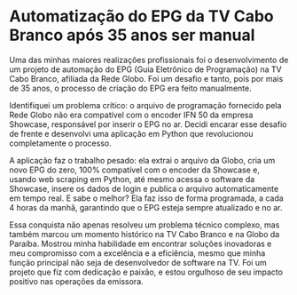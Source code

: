 # Automatização do EPG da TV Cabo Branco após 35 anos ser manual
Uma das minhas maiores realizações profissionais foi o desenvolvimento de um projeto de automação do EPG (Guia Eletrônico de Programação) na TV Cabo Branco, afiliada da Rede Globo. Foi um desafio e tanto, pois por mais de 35 anos, o processo de criação do EPG era feito manualmente.

Identifiquei um problema crítico: o arquivo de programação fornecido pela Rede Globo não era compatível com o encoder IFN 50 da empresa Showcase, responsável por inserir o EPG no ar. Decidi encarar esse desafio de frente e desenvolvi uma aplicação em Python que revolucionou completamente o processo.

A aplicação faz o trabalho pesado: ela extrai o arquivo da Globo, cria um novo EPG do zero, 100% compatível com o encoder da Showcase e, usando web scraping em Python, até mesmo acessa o software da Showcase, insere os dados de login e publica o arquivo automaticamente em tempo real. E sabe o melhor? Ela faz isso de forma programada, a cada 4 horas da manhã, garantindo que o EPG esteja sempre atualizado e no ar.

Essa conquista não apenas resolveu um problema técnico complexo, mas também marcou um momento histórico na TV Cabo Branco e na Globo da Paraíba. Mostrou minha habilidade em encontrar soluções inovadoras e meu compromisso com a excelência e a eficiência, mesmo que minha função principal não seja de desenvolvedor de software na TV. Foi um projeto que fiz com dedicação e paixão, e estou orgulhoso de seu impacto positivo nas operações da emissora.
